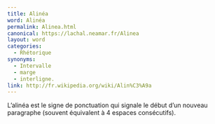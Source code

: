 ```yaml
---
title: Alinéa
word: Alinéa
permalink: Alinea.html
canonical: https://lachal.neamar.fr/Alinea
layout: word
categories:
  - Rhétorique
synonyms:
  - Intervalle
  - marge
  - interligne.
link: http://fr.wikipedia.org/wiki/Alin%C3%A9a
---
```


L’alinéa est le signe de ponctuation qui signale le début d’un nouveau paragraphe (souvent équivalent à 4 espaces consécutifs).

